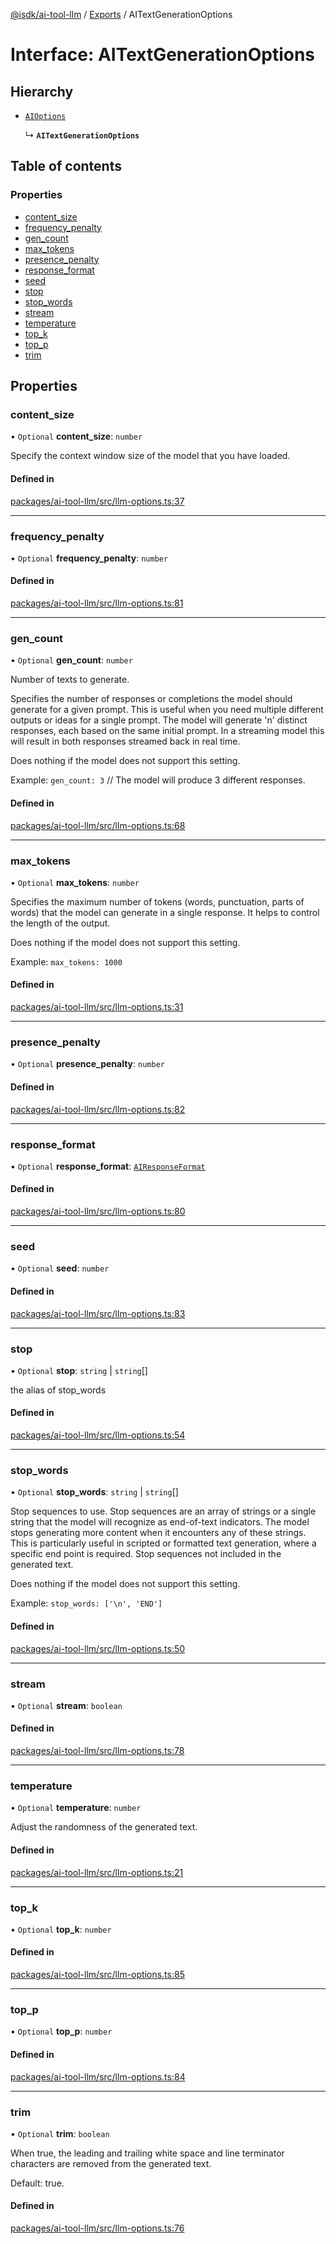 [@isdk/ai-tool-llm](../README.md) / [Exports](../modules.md) / AITextGenerationOptions

# Interface: AITextGenerationOptions

## Hierarchy

- [`AIOptions`](AIOptions.md)

  ↳ **`AITextGenerationOptions`**

## Table of contents

### Properties

- [content\_size](AITextGenerationOptions.md#content_size)
- [frequency\_penalty](AITextGenerationOptions.md#frequency_penalty)
- [gen\_count](AITextGenerationOptions.md#gen_count)
- [max\_tokens](AITextGenerationOptions.md#max_tokens)
- [presence\_penalty](AITextGenerationOptions.md#presence_penalty)
- [response\_format](AITextGenerationOptions.md#response_format)
- [seed](AITextGenerationOptions.md#seed)
- [stop](AITextGenerationOptions.md#stop)
- [stop\_words](AITextGenerationOptions.md#stop_words)
- [stream](AITextGenerationOptions.md#stream)
- [temperature](AITextGenerationOptions.md#temperature)
- [top\_k](AITextGenerationOptions.md#top_k)
- [top\_p](AITextGenerationOptions.md#top_p)
- [trim](AITextGenerationOptions.md#trim)

## Properties

### content\_size

• `Optional` **content\_size**: `number`

Specify the context window size of the model that you have loaded.

#### Defined in

[packages/ai-tool-llm/src/llm-options.ts:37](https://github.com/isdk/ai-tool-llm.js/blob/00bdb4dabf26affba1e99ea1f0c654c315a2dfba/src/llm-options.ts#L37)

___

### frequency\_penalty

• `Optional` **frequency\_penalty**: `number`

#### Defined in

[packages/ai-tool-llm/src/llm-options.ts:81](https://github.com/isdk/ai-tool-llm.js/blob/00bdb4dabf26affba1e99ea1f0c654c315a2dfba/src/llm-options.ts#L81)

___

### gen\_count

• `Optional` **gen\_count**: `number`

Number of texts to generate.

Specifies the number of responses or completions the model should generate for a given prompt.
This is useful when you need multiple different outputs or ideas for a single prompt.
The model will generate 'n' distinct responses, each based on the same initial prompt.
In a streaming model this will result in both responses streamed back in real time.

Does nothing if the model does not support this setting.

Example: `gen_count: 3` // The model will produce 3 different responses.

#### Defined in

[packages/ai-tool-llm/src/llm-options.ts:68](https://github.com/isdk/ai-tool-llm.js/blob/00bdb4dabf26affba1e99ea1f0c654c315a2dfba/src/llm-options.ts#L68)

___

### max\_tokens

• `Optional` **max\_tokens**: `number`

Specifies the maximum number of tokens (words, punctuation, parts of words) that the model can generate in a single response.
It helps to control the length of the output.

Does nothing if the model does not support this setting.

Example: `max_tokens: 1000`

#### Defined in

[packages/ai-tool-llm/src/llm-options.ts:31](https://github.com/isdk/ai-tool-llm.js/blob/00bdb4dabf26affba1e99ea1f0c654c315a2dfba/src/llm-options.ts#L31)

___

### presence\_penalty

• `Optional` **presence\_penalty**: `number`

#### Defined in

[packages/ai-tool-llm/src/llm-options.ts:82](https://github.com/isdk/ai-tool-llm.js/blob/00bdb4dabf26affba1e99ea1f0c654c315a2dfba/src/llm-options.ts#L82)

___

### response\_format

• `Optional` **response\_format**: [`AIResponseFormat`](AIResponseFormat.md)

#### Defined in

[packages/ai-tool-llm/src/llm-options.ts:80](https://github.com/isdk/ai-tool-llm.js/blob/00bdb4dabf26affba1e99ea1f0c654c315a2dfba/src/llm-options.ts#L80)

___

### seed

• `Optional` **seed**: `number`

#### Defined in

[packages/ai-tool-llm/src/llm-options.ts:83](https://github.com/isdk/ai-tool-llm.js/blob/00bdb4dabf26affba1e99ea1f0c654c315a2dfba/src/llm-options.ts#L83)

___

### stop

• `Optional` **stop**: `string` \| `string`[]

the alias of stop_words

#### Defined in

[packages/ai-tool-llm/src/llm-options.ts:54](https://github.com/isdk/ai-tool-llm.js/blob/00bdb4dabf26affba1e99ea1f0c654c315a2dfba/src/llm-options.ts#L54)

___

### stop\_words

• `Optional` **stop\_words**: `string` \| `string`[]

Stop sequences to use.
Stop sequences are an array of strings or a single string that the model will recognize as end-of-text indicators.
The model stops generating more content when it encounters any of these strings.
This is particularly useful in scripted or formatted text generation, where a specific end point is required.
Stop sequences not included in the generated text.

Does nothing if the model does not support this setting.

Example: `stop_words: ['\n', 'END']`

#### Defined in

[packages/ai-tool-llm/src/llm-options.ts:50](https://github.com/isdk/ai-tool-llm.js/blob/00bdb4dabf26affba1e99ea1f0c654c315a2dfba/src/llm-options.ts#L50)

___

### stream

• `Optional` **stream**: `boolean`

#### Defined in

[packages/ai-tool-llm/src/llm-options.ts:78](https://github.com/isdk/ai-tool-llm.js/blob/00bdb4dabf26affba1e99ea1f0c654c315a2dfba/src/llm-options.ts#L78)

___

### temperature

• `Optional` **temperature**: `number`

Adjust the randomness of the generated text.

#### Defined in

[packages/ai-tool-llm/src/llm-options.ts:21](https://github.com/isdk/ai-tool-llm.js/blob/00bdb4dabf26affba1e99ea1f0c654c315a2dfba/src/llm-options.ts#L21)

___

### top\_k

• `Optional` **top\_k**: `number`

#### Defined in

[packages/ai-tool-llm/src/llm-options.ts:85](https://github.com/isdk/ai-tool-llm.js/blob/00bdb4dabf26affba1e99ea1f0c654c315a2dfba/src/llm-options.ts#L85)

___

### top\_p

• `Optional` **top\_p**: `number`

#### Defined in

[packages/ai-tool-llm/src/llm-options.ts:84](https://github.com/isdk/ai-tool-llm.js/blob/00bdb4dabf26affba1e99ea1f0c654c315a2dfba/src/llm-options.ts#L84)

___

### trim

• `Optional` **trim**: `boolean`

When true, the leading and trailing white space and line terminator characters
are removed from the generated text.

Default: true.

#### Defined in

[packages/ai-tool-llm/src/llm-options.ts:76](https://github.com/isdk/ai-tool-llm.js/blob/00bdb4dabf26affba1e99ea1f0c654c315a2dfba/src/llm-options.ts#L76)
